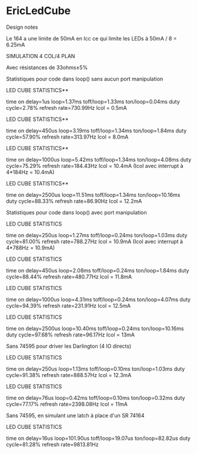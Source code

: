 ﻿EricLedCube
===========

Design notes

Le 164 a une limite de 50mA en Icc ce qui limite les LEDs à 50mA / 8 = 6.25mA

SIMULATION 4 COL/4 PLAN

Avec résistances de 33ohms±5%

Statistiques pour code dans loop() sans aucun port manipulation

LED CUBE STATISTICS**

time on delay=1us
loop=1.37ms
toff/loop=1.33ms
ton/loop=0.04ms
duty cycle=2.78%
refresh rate=730.99Hz
Icol = 0.5mA

LED CUBE STATISTICS**

time on delay=450us
loop=3.19ms
toff/loop=1.34ms
ton/loop=1.84ms
duty cycle=57.90%
refresh rate=313.97Hz
Icol = 8.0mA

LED CUBE STATISTICS**

time on delay=1000us
loop=5.42ms
toff/loop=1.34ms
ton/loop=4.08ms
duty cycle=75.29%
refresh rate=184.43Hz
Icol = 10.4mA
(Icol avec interrupt à 4*184Hz = 10.4mA)

LED CUBE STATISTICS**

time on delay=2500us
loop=11.51ms
toff/loop=1.34ms
ton/loop=10.16ms
duty cycle=88.33%
refresh rate=86.90Hz
Icol = 12.2mA

Statistiques pour code dans loop() avec port manipulation

LED CUBE STATISTICS

time on delay=250us
loop=1.27ms
toff/loop=0.24ms
ton/loop=1.03ms
duty cycle=81.00%
refresh rate=788.27Hz
Icol = 10.9mA
(Icol avec interrupt à 4*788Hz = 10.9mA)

LED CUBE STATISTICS

time on delay=450us
loop=2.08ms
toff/loop=0.24ms
ton/loop=1.84ms
duty cycle=88.44%
refresh rate=480.77Hz
Icol = 11.8mA

LED CUBE STATISTICS

time on delay=1000us
loop=4.31ms
toff/loop=0.24ms
ton/loop=4.07ms
duty cycle=94.39%
refresh rate=231.91Hz
Icol = 12.5mA

LED CUBE STATISTICS

time on delay=2500us
loop=10.40ms
toff/loop=0.24ms
ton/loop=10.16ms
duty cycle=97.68%
refresh rate=96.17Hz
Icol = 13mA

Sans 74595 pour driver les Darlington (4 IO directs)

LED CUBE STATISTICS

time on delay=250us
loop=1.13ms
toff/loop=0.10ms
ton/loop=1.03ms
duty cycle=91.38%
refresh rate=888.57Hz
Icol = 12.3mA

LED CUBE STATISTICS

time on delay=76us
loop=0.42ms
toff/loop=0.10ms
ton/loop=0.32ms
duty cycle=77.17%
refresh rate=2398.08Hz
Icol = 11mA

Sans 74595, en simulant une latch à place d'un SR 74164

LED CUBE STATISTICS

time on delay=16us
loop=101.90us
toff/loop=19.07us
ton/loop=82.82us
duty cycle=81.28%
refresh rate=9813.81Hz